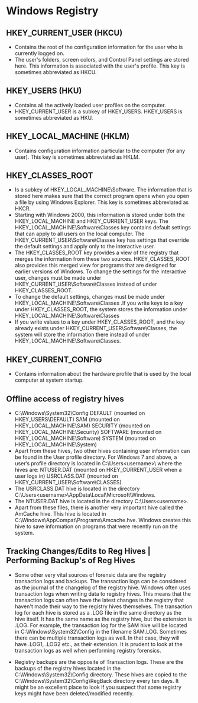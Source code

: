 # Windows Registry

## HKEY_CURRENT_USER (HKCU)
- Contains the root of the configuration information for the user who is currently logged on. 
- The user's folders, screen colors, and Control Panel settings are stored here. This information is associated with the user's profile. This key is sometimes abbreviated as HKCU.

## HKEY_USERS (HKU)
- Contains all the actively loaded user profiles on the computer. 
- HKEY_CURRENT_USER is a subkey of HKEY_USERS. HKEY_USERS is sometimes abbreviated as HKU.

## HKEY_LOCAL_MACHINE (HKLM)
- Contains configuration information particular to the computer (for any user). This key is sometimes abbreviated as HKLM.

## HKEY_CLASSES_ROOT 
- Is a subkey of HKEY_LOCAL_MACHINE\Software. The information that is stored here makes sure that the correct program opens when you open a file by using Windows Explorer. This key is sometimes abbreviated as HKCR.
- Starting with Windows 2000, this information is stored under both the HKEY_LOCAL_MACHINE and HKEY_CURRENT_USER keys. The HKEY_LOCAL_MACHINE\Software\Classes key contains default settings that can apply to all users on the local computer. The HKEY_CURRENT_USER\Software\Classes key has settings that override the default settings and apply only to the interactive user.
- The HKEY_CLASSES_ROOT key provides a view of the registry that merges the information from these two sources. HKEY_CLASSES_ROOT also provides this merged view for programs that are designed for earlier versions of Windows. To change the settings for the interactive user, changes must be made under HKEY_CURRENT_USER\Software\Classes instead of under HKEY_CLASSES_ROOT.
- To change the default settings, changes must be made under HKEY_LOCAL_MACHINE\Software\Classes .If you write keys to a key under HKEY_CLASSES_ROOT, the system stores the information under HKEY_LOCAL_MACHINE\Software\Classes
- If you write values to a key under HKEY_CLASSES_ROOT, and the key already exists under HKEY_CURRENT_USER\Software\Classes, the system will store the information there instead of under HKEY_LOCAL_MACHINE\Software\Classes.

## HKEY_CURRENT_CONFIG
- Contains information about the hardware profile that is used by the local computer at system startup.

## Offline access of registry hives
- C:\Windows\System32\Config
DEFAULT (mounted on HKEY_USERS\DEFAULT)
SAM (mounted on HKEY_LOCAL_MACHINE\SAM)
SECURITY (mounted on HKEY_LOCAL_MACHINE\Security)
SOFTWARE (mounted on HKEY_LOCAL_MACHINE\Software)
SYSTEM (mounted on HKEY_LOCAL_MACHINE\System)
- Apart from these hives, two other hives containing user information can be found in the User profile directory. For Windows 7 and above, a user’s profile directory is located in C:\Users\<username>\ where the hives are:
NTUSER.DAT (mounted on HKEY_CURRENT_USER when a user logs in)
USRCLASS.DAT (mounted on HKEY_CURRENT_USER\Software\CLASSES)
- The USRCLASS.DAT hive is located in the directory C:\Users\<username>\AppData\Local\Microsoft\Windows. 
- The NTUSER.DAT hive is located in the directory C:\Users\<username>\.
- Apart from these files, there is another very important hive called the AmCache hive. This hive is located in C:\Windows\AppCompat\Programs\Amcache.hve. Windows creates this hive to save information on programs that were recently run on the system.

## Tracking Changes/Edits to Reg Hives | Performing Backup's of Reg Hives
- Some other very vital sources of forensic data are the registry transaction logs and backups. The transaction logs can be considered as the journal of the changelog of the registry hive. Windows often uses transaction logs when writing data to registry hives. This means that the transaction logs can often have the latest changes in the registry that haven't made their way to the registry hives themselves. The transaction log for each hive is stored as a .LOG file in the same directory as the hive itself. It has the same name as the registry hive, but the extension is .LOG. For example, the transaction log for the SAM hive will be located in C:\Windows\System32\Config in the filename SAM.LOG. Sometimes there can be multiple transaction logs as well. In that case, they will have .LOG1, .LOG2 etc., as their extension. It is prudent to look at the transaction logs as well when performing registry forensics.

- Registry backups are the opposite of Transaction logs. These are the backups of the registry hives located in the C:\Windows\System32\Config directory. These hives are copied to the C:\Windows\System32\Config\RegBack directory every ten days. It might be an excellent place to look if you suspect that some registry keys might have been deleted/modified recently.

